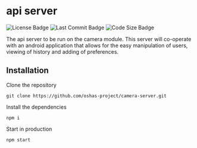 # api server
![License Badge](https://img.shields.io/github/license/oshas-project/camera-server?color=blue&style=for-the-badge)
![Last Commit Badge](https://img.shields.io/github/last-commit/oshas-project/camera-server?style=for-the-badge)
![Code Size Badge](https://img.shields.io/github/repo-size/oshas-project/camera-server?color=yellow&style=for-the-badge)

The api server to be run on the camera module. This server will co-operate with an android application that allows for the easy manipulation of users, viewing of history and adding of preferences.

## Installation
Clone the repository

`git clone https://github.com/oshas-project/camera-server.git`

Install the dependencies

`npm i`

Start in production

`npm start`
